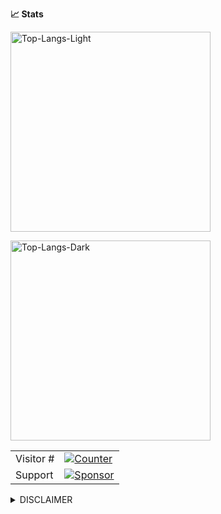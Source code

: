 **:chart_with_upwards_trend: Stats**

<a href="https://github.com/re-belli#gh-light-mode-only"><img src="https://github-readme-stats.vercel.app/api/top-langs?username=re-belli&layout=compact&theme=swift#gh-light-mode-only" width="320px" alt="Top-Langs-Light" /></a>

<a href="https://github.com/re-belli#gh-dark-mode-only"><img src="https://github-readme-stats.vercel.app/api/top-langs?username=re-belli&layout=compact&theme=cobalt#gh-dark-mode-only" width="320px" alt="Top-Langs-Dark" /></a>

<table>
  <tr>
    <td>Visitor #</td>
    <td><a href="https://github.com/re-belli"><img src="https://profile-counter.glitch.me/re-belli/count.svg" alt="Counter" /></a></td>
  </tr>
  <tr>
    <td>Support</td>
    <td><a href="https://github.com/sponsors/re-belli"><img src="https://img.shields.io/badge/sponsor-%f0%9f%a4%8d-c45a93?style=for-the-badge&logo=github" alt="Sponsor" /></a></td>
  </tr>
</table>

<details>
  <summary>DISCLAIMER</summary>

  > The tools and resources provided through this GitHub account are intended solely for educational, research, and ethical purposes. The account owner disclaims any responsibility for the misuse or illegal activities arising from the use of the tools or related resources. Users are expected to comply with all applicable laws and regulations when utilizing the provided resources.
</details>
